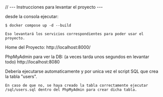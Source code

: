 // --- Instrucciones para levantar el proyecto ---

desde la consola ejecutar:

    $ docker compose up -d --build

    Eso levantará los servicios correspondientes para poder usar el proyecto.


Home del Proyecto:
http://localhost:8000/

PhpMyAdmin para ver la DB: (a veces tarda unos segundos en levantar todo)
http://localhost:8080



Debería ejecutarse automaticamente y por unica vez el script SQL que crea la tabla "users".

    En caso de que no, se haya creado la tabla correctamente ejecutar /sql/users.sql dentro del PhpMyAdmin para crear dicha tabla.


